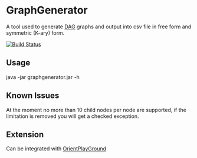 # GraphGenerator
A tool used to generate [DAG](https://en.wikipedia.org/wiki/Directed_acyclic_graph) graphs and output into csv file
in free form and symmetric (K-ary) form.

[![Build Status](https://travis-ci.org/lcappuccio/GraphGenerator.svg?branch=master)](https://travis-ci.org/lcappuccio/GraphGenerator)

## Usage
java -jar graphgenerator.jar -h

## Known Issues
At the moment no more than 10 child nodes per node are supported, if the limitation is removed you will get a checked
 exception.

## Extension
Can be integrated with [OrientPlayGround](https://github.com/lcappuccio/OrientPlayGround)